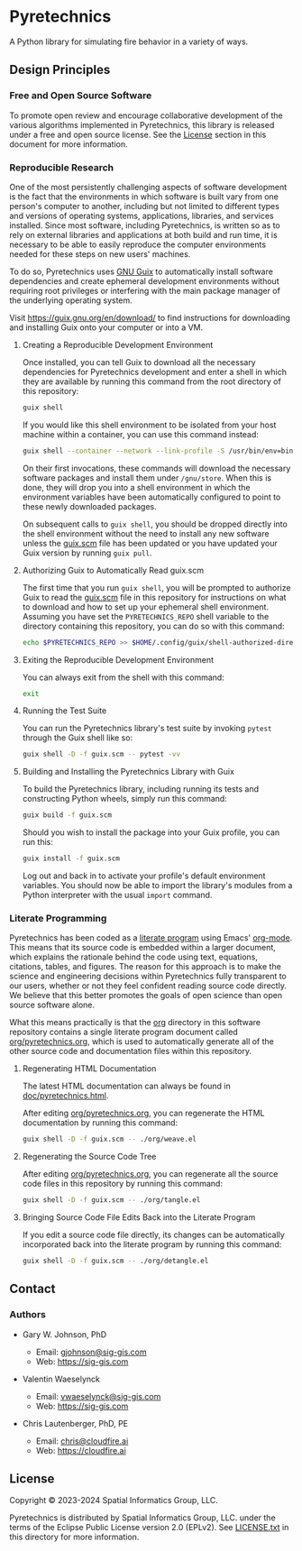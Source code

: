 # Pyretechnics

A Python library for simulating fire behavior in a variety of ways.

## Design Principles

### Free and Open Source Software

To promote open review and encourage collaborative development of the
various algorithms implemented in Pyretechnics, this library is
released under a free and open source license. See the
[License](#license) section in this document for more information.

### Reproducible Research

One of the most persistently challenging aspects of software
development is the fact that the environments in which software is
built vary from one person's computer to another, including but not
limited to different types and versions of operating systems,
applications, libraries, and services installed. Since most software,
including Pyretechnics, is written so as to rely on external libraries
and applications at both build and run time, it is necessary to be
able to easily reproduce the computer environments needed for these
steps on new users' machines.

To do so, Pyretechnics uses [GNU Guix](https://guix.gnu.org) to
automatically install software dependencies and create ephemeral
development environments without requiring root privileges or
interfering with the main package manager of the underlying operating
system.

Visit <https://guix.gnu.org/en/download/> to find instructions for
downloading and installing Guix onto your computer or into a VM.

1.  Creating a Reproducible Development Environment

    Once installed, you can tell Guix to download all the necessary
    dependencies for Pyretechnics development and enter a shell in
    which they are available by running this command from the root
    directory of this repository:

    ```sh
    guix shell
    ```

    If you would like this shell environment to be isolated from your
    host machine within a container, you can use this command instead:

    ```sh
    guix shell --container --network --link-profile -S /usr/bin/env=bin/env --share=$HOME/.ssh
    ```

    On their first invocations, these commands will download the
    necessary software packages and install them under `/gnu/store`.
    When this is done, they will drop you into a shell environment in
    which the environment variables have been automatically configured
    to point to these newly downloaded packages.
    
    On subsequent calls to `guix shell`, you should be dropped
    directly into the shell environment without the need to install
    any new software unless the [guix.scm](guix.scm) file has been
    updated or you have updated your Guix version by running `guix
    pull`.

2.  Authorizing Guix to Automatically Read guix.scm

    The first time that you run `guix shell`, you will be prompted to
    authorize Guix to read the [guix.scm](guix.scm) file in this
    repository for instructions on what to download and how to set up
    your ephemeral shell environment. Assuming you have set the
    `PYRETECHNICS_REPO` shell variable to the directory containing
    this repository, you can do so with this command:

    ```sh
    echo $PYRETECHNICS_REPO >> $HOME/.config/guix/shell-authorized-directories
    ```

3.  Exiting the Reproducible Development Environment

    You can always exit from the shell with this command:

    ```sh
    exit
    ```

4.  Running the Test Suite

    You can run the Pyretechnics library's test suite by invoking
    `pytest` through the Guix shell like so:

    ```sh
    guix shell -D -f guix.scm -- pytest -vv
    ```

5.  Building and Installing the Pyretechnics Library with Guix

    To build the Pyretechnics library, including running its tests and
    constructing Python wheels, simply run this command:

    ```sh
    guix build -f guix.scm
    ```

    Should you wish to install the package into your Guix profile, you
    can run this:

    ```sh
    guix install -f guix.scm
    ```

    Log out and back in to activate your profile's default environment
    variables. You should now be able to import the library's modules
    from a Python interpreter with the usual `import` command.

### Literate Programming

Pyretechnics has been coded as a [literate
program](https://en.wikipedia.org/wiki/Literate_programming) using
Emacs' [org-mode](http://orgmode.org/worg/org-contrib/babel/). This
means that its source code is embedded within a larger document, which
explains the rationale behind the code using text, equations,
citations, tables, and figures. The reason for this approach is to
make the science and engineering decisions within Pyretechnics fully
transparent to our users, whether or not they feel confident reading
source code directly. We believe that this better promotes the goals
of open science than open source software alone.

What this means practically is that the [org](org) directory in this
software repository contains a single literate program document called
[org/pyretechnics.org](org/pyretechnics.org), which is used to
automatically generate all of the other source code and documentation
files within this repository.

1.  Regenerating HTML Documentation

    The latest HTML documentation can always be found in
    [doc/pyretechnics.html](doc/pyretechnics.html).
    
    After editing [org/pyretechnics.org](org/pyretechnics.org), you can
    regenerate the HTML documentation by running this command:

    ```sh
    guix shell -D -f guix.scm -- ./org/weave.el
    ```

2.  Regenerating the Source Code Tree

    After editing [org/pyretechnics.org](org/pyretechnics.org), you can
    regenerate all the source code files in this repository by running
    this command:

    ```sh
    guix shell -D -f guix.scm -- ./org/tangle.el
    ```

3.  Bringing Source Code File Edits Back into the Literate Program

    If you edit a source code file directly, its changes can be
    automatically incorporated back into the literate program by
    running this command:

    ```sh
    guix shell -D -f guix.scm -- ./org/detangle.el
    ```

## Contact

### Authors

- Gary W. Johnson, PhD
  - Email: gjohnson@sig-gis.com
  - Web: <https://sig-gis.com>

- Valentin Waeselynck
  - Email: vwaeselynck@sig-gis.com
  - Web: <https://sig-gis.com>

- Chris Lautenberger, PhD, PE
  - Email: chris@cloudfire.ai
  - Web: <https://cloudfire.ai>

<a id="license"></a>
## License

Copyright © 2023-2024 Spatial Informatics Group, LLC.

Pyretechnics is distributed by Spatial Informatics Group, LLC. under
the terms of the Eclipse Public License version 2.0 (EPLv2). See
[LICENSE.txt](LICENSE.txt) in this directory for more information.
